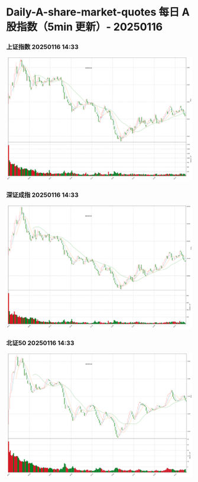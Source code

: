 
# Daily-A-share-market-quotes 每日 A 股指数（5min 更新）- 20250116

### 上证指数 20250116 14:33
![](./fig/2025/1/20250116-sh000001.png)

### 深证成指 20250116 14:33
![](./fig/2025/1/20250116-sz399001.png)

### 北证50 20250116 14:33
![](./fig/2025/1/20250116-bj899050.png)
